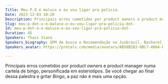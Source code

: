 ```yaml
---
Title: Meu P.O é maluco e eu vou ligar pra policia.
Date: 2023-12-03 10:20
Description: Principais erros cometidos por product owners e product manager numa cartela de bingo, personificada em esteriotipos. Se você chegar ao final dessa palestra e gritar Bingo, a paz não é mais uma opção.
Slug: meu-p-dot-o-e-maluco-e-eu-vou-ligar-pra-policia-dot-
Id: meu-p-dot-o-e-maluco-e-eu-vou-ligar-pra-policia-dot-
Duration: 45
Speakers: Thais Viana
Speakers_biography: GPM de busca e Recomendação na Jusbrasil. Bacharel em Ciência da Computação pela UFRJ, mestre em Modelos e Arquiteturas em Sistemas Inteligentes pelo PPGI/UFRJ e entusiasta de comunidades de software.
Speakers_avatar: https://pretalx.com/media/avatars/AB58B203-0BC7-4064-B55A-6984C05C862C_nE50NjN.png

---
```


Principais erros cometidos por product owners e product manager numa cartela de bingo, personificada em esteriotipos. Se você chegar ao final dessa palestra e gritar Bingo, a paz não é mais uma opção.